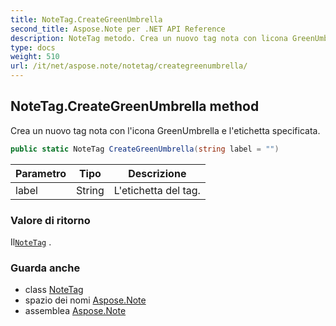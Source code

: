 ```yaml
---
title: NoteTag.CreateGreenUmbrella
second_title: Aspose.Note per .NET API Reference
description: NoteTag metodo. Crea un nuovo tag nota con licona GreenUmbrella e letichetta specificata.
type: docs
weight: 510
url: /it/net/aspose.note/notetag/creategreenumbrella/
---
```

## NoteTag.CreateGreenUmbrella method

Crea un nuovo tag nota con l'icona GreenUmbrella e l'etichetta specificata.

```csharp
public static NoteTag CreateGreenUmbrella(string label = "")
```

| Parametro | Tipo | Descrizione |
| --- | --- | --- |
| label | String | L'etichetta del tag. |

### Valore di ritorno

Il[`NoteTag`](../) .

### Guarda anche

* class [NoteTag](../)
* spazio dei nomi [Aspose.Note](../../notetag/)
* assemblea [Aspose.Note](../../../)


